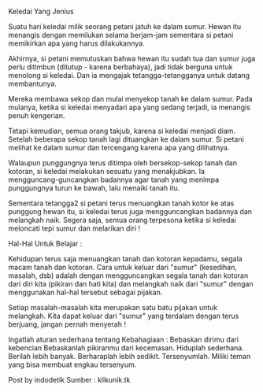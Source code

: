 Keledai Yang Jenius

Suatu hari keledai milik seorang petani jatuh ke dalam sumur. Hewan itu menangis dengan memilukan selama berjam-jam sementara si petani memikirkan apa yang harus dilakukannya.

Akhirnya, si petani memutuskan bahwa hewan itu sudah tua dan sumur juga perlu ditimbun (ditutup - karena berbahaya), jadi tidak berguna untuk menolong si keledai. Dan ia mengajak tetangga-tetangganya untuk datang membantunya.

Mereka membawa sekop dan mulai menyekop tanah ke dalam sumur. Pada mulanya, ketika si keledai menyadari apa yang sedang terjadi, ia menangis penuh kengerian.

Tetapi kemudian, semua orang takjub, karena si keledai menjadi diam. Setelah beberapa sekop tanah lagi dituangkan ke dalam sumur. Si petani melihat ke dalam sumur dan tercengang karena apa yang dilihatnya. 

Walaupun punggungnya terus ditimpa oleh bersekop-sekop tanah dan kotoran, si keledai melakukan sesuatu yang menakjubkan. Ia mengguncang-guncangkan badannya agar tanah yang menimpa punggungnya turun ke bawah, lalu menaiki tanah itu.

Sementara tetangga2 si petani terus menuangkan tanah kotor ke atas punggung hewan itu, si keledai terus juga mengguncangkan badannya dan melangkah naik. Segera saja, semua orang terpesona ketika si keledai meloncati tepi sumur dan melarikan diri !


Hal-Hal Untuk Belajar :

Kehidupan terus saja menuangkan tanah dan kotoran kepadamu, segala macam tanah dan kotoran.
Cara untuk keluar dari "sumur" (kesedihan, masalah, dsb) adalah dengan mengguncangkan segala tanah dan kotoran dari diri kita (pikiran dan hati kita) dan melangkah naik dari "sumur" dengan menggunakan hal-hal tersebut sebagai pijakan.

Setiap masalah-masalah kita merupakan satu batu pijakan untuk melangkah.
Kita dapat keluar dari "sumur" yang terdalam dengan terus berjuang, jangan pernah menyerah !

Ingatlah aturan sederhana tentang Kebahagiaan :
Bebaskan dirimu dari kebencian
Bebaskanlah pikiranmu dari kecemasan.
Hiduplah sederhana.
Berilah lebih banyak.
Berharaplah lebih sedikit.
Tersenyumlah.
Miliki teman yang bisa membuat engkau tersenyum.

Post by indodetik
Sumber : klikunik.tk